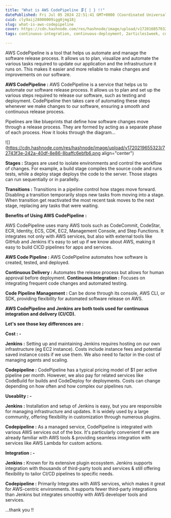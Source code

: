 ```yaml
---
title: "What is AWS CodePipeline 🗜️{ | } !!"
datePublished: Fri Jul 05 2024 22:51:41 GMT+0000 (Coordinated Universal Time)
cuid: cly9aij28000009igg0jmg18j
slug: what-is-aws-codepipeline
cover: https://cdn.hashnode.com/res/hashnode/image/upload/v1720160570327/79cf79db-8398-495b-9341-c74353747f6c.png
tags: continuous-integration, continuous-deployment, 2articles1week, codepipeline, cicd-complete-proccess, awscodepipeline

---
```


AWS CodePipeline is a tool that helps us automate and manage the software release process. It allows us to plan, visualize and automate the various tasks required to update our application and the infrastructure it runs on. This makes it easier and more reliable to make changes and improvements on our software.

**AWS CodePipeline :** AWS CodePipeline is a service that helps us to automate our software release process. It allows us to plan and set up the various steps required to release our software, such as testing and deployment. CodePipeline then takes care of automating these steps whenever we make changes to our software, ensuring a smooth and continuous release process.

Pipelines are like blueprints that define how software changes move through a release process. They are formed by acting as a separate phase of each process. How it looks through the diagram...

![](https://cdn.hashnode.com/res/hashnode/image/upload/v1720219655323/72743f3e-242a-40df-8e86-8baffc6ebfb6.png align="center")

**Stages :** Stages are used to isolate environments and control the workflow of changes. For example, a build stage compiles the source code and runs tests, while a deploy stage deploys the code to the server. Those stages can run sequentially or in parallelly.

**Transitions :** Transitions in a pipeline control how stages move forward. Disabling a transition temporarily stops new tasks from moving into a stage. When transition get reactivated the most recent task moves to the next stage, replacing any tasks that were waiting.

**Benefits of Using AWS CodePipeline :**

AWS CodePipeline uses many AWS tools such as CodeCommit, CodeStar, ECR, Identity, ECS, CDK, EC2, Management Console, and Step Functions. It integrates not only with AWS services, but also with external tools like GitHub and Jenkins it's easy to set up if we know about AWS, making it easy to build CICD pipelines for apps and services.

**AWS Code Pipeline :** AWS CodePipeline automates how software is created, tested, and deployed.

**Continuous Delivery :** Automates the release process but allows for human approval before deployment. **Continuous Integration :** Focuses on integrating frequent code changes and automated testing.

**Code Pipeline Management :** Can be done through its console, AWS CLI, or SDK, providing flexibility for automated software release on AWS.

**AWS CodePipeline and Jenkins are both tools used for continuous integration and delivery (CI/CD).**

**Let's see those key differences are :**

**Cost : -**

**Jenkins :** Setting up and maintaining Jenkins requires hosting on our own infrastructure (eg EC2 instance). Costs include instance fees and potential saved instance costs if we use them. We also need to factor in the cost of managing agents and scaling.

**Codepipeline :** CodePipeline has a typical pricing model of $1 per active pipeline per month. However, we also pay for related services like CodeBuild for builds and CodeDeploy for deployments. Costs can change depending on how often and how complex our pipelines run.

**Useablity : -**

**Jenkins :** Installation and setup of Jenkins is easy, but you are responsible for managing infrastructure and updates. It is widely used by a large community, offering flexibility in customization through numerous plugins.

**Codepipeline :** As a managed service, CodePipeline is integrated with various AWS services out of the box. It's particularly convenient if we are already familiar with AWS tools & providing seamless integration with services like AWS Lambda for custom actions.

**Integration : -**

**Jenkins :** Known for its extensive plugin ecosystem. Jenkins supports integration with thousands of third-party tools and services & still offering flexibility to tailor CI/CD pipelines to specific needs.

**Codepipeline :** Primarily Integrates with AWS services, which makes it great for AWS-centric environments. It supports fewer third-party integrations than Jenkins but integrates smoothly with AWS developer tools and services.

...thank you !!